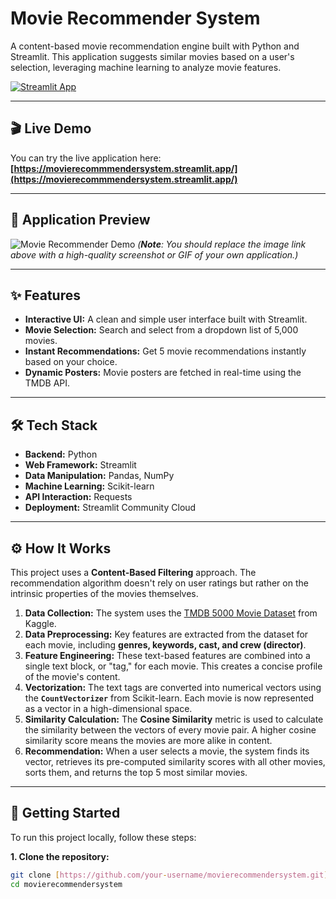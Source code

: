 # Movie Recommender System

A content-based movie recommendation engine built with Python and Streamlit. This application suggests similar movies based on a user's selection, leveraging machine learning to analyze movie features.

[![Streamlit App](https://static.streamlit.io/badges/streamlit_badge_black_white.svg)](https://filmsrecommender.streamlit.app/)

---

## 🎬 Live Demo

You can try the live application here:
**[https://movierecommmendersystem.streamlit.app/](https://movierecommmendersystem.streamlit.app/)**

---

## 📸 Application Preview

![Movie Recommender Demo](./1.png)
*(**Note**: You should replace the image link above with a high-quality screenshot or GIF of your own application.)*

---

## ✨ Features

* **Interactive UI:** A clean and simple user interface built with Streamlit.
* **Movie Selection:** Search and select from a dropdown list of 5,000 movies.
* **Instant Recommendations:** Get 5 movie recommendations instantly based on your choice.
* **Dynamic Posters:** Movie posters are fetched in real-time using the TMDB API.

---

## 🛠️ Tech Stack

* **Backend:** Python
* **Web Framework:** Streamlit
* **Data Manipulation:** Pandas, NumPy
* **Machine Learning:** Scikit-learn
* **API Interaction:** Requests
* **Deployment:** Streamlit Community Cloud

---

## ⚙️ How It Works

This project uses a **Content-Based Filtering** approach. The recommendation algorithm doesn't rely on user ratings but rather on the intrinsic properties of the movies themselves.

1.  **Data Collection:** The system uses the [TMDB 5000 Movie Dataset](https://www.kaggle.com/tmdb/tmdb-movie-metadata?select=tmdb_5000_movies.csv) from Kaggle.
2.  **Data Preprocessing:** Key features are extracted from the dataset for each movie, including **genres, keywords, cast, and crew (director)**.
3.  **Feature Engineering:** These text-based features are combined into a single text block, or "tag," for each movie. This creates a concise profile of the movie's content.
4.  **Vectorization:** The text tags are converted into numerical vectors using the **`CountVectorizer`** from Scikit-learn. Each movie is now represented as a vector in a high-dimensional space.
5.  **Similarity Calculation:** The **Cosine Similarity** metric is used to calculate the similarity between the vectors of every movie pair. A higher cosine similarity score means the movies are more alike in content.
6.  **Recommendation:** When a user selects a movie, the system finds its vector, retrieves its pre-computed similarity scores with all other movies, sorts them, and returns the top 5 most similar movies.

---

## 🚀 Getting Started

To run this project locally, follow these steps:

**1. Clone the repository:**
```bash
git clone [https://github.com/your-username/movierecommendersystem.git](https://github.com/your-username/movierecommendersystem.git)
cd movierecommendersystem
